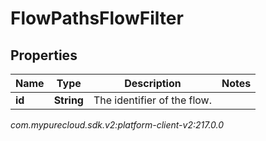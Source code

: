 # FlowPathsFlowFilter


## Properties

| Name | Type | Description | Notes |
| ------------ | ------------- | ------------- | ------------- |
| **id** | **String** | The identifier of the flow. |  |




_com.mypurecloud.sdk.v2:platform-client-v2:217.0.0_
